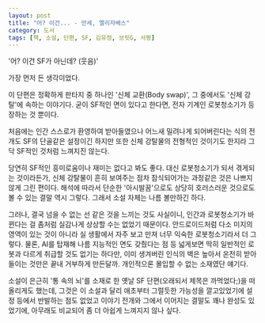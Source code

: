 ```yaml
---
layout: post
title: "어? 이건... - 만세, 엘리자베스"
category: 도서
tags: [책, 소설, 단편, SF, 김유정, 브릿G, 서평]
---
```


'어? 이건 SF가 아닌데? (웃음)'

가장 먼저 든 생각이었다.

이 단편은 정확하게 판타지 중 하나인 '신체 교환(Body swap)', 그 중에서도 '신체 강탈'에 속하는 이야기다.
굳이 SF적인 면이 있다고 한다면, 전자 기계인 로봇청소기가 등장하는 것 뿐이다.

처음에는 인간 스스로가 환영하여 받아들였으나 어느새 밀려나게 되어버린다는 식의 전개도
SF의 단골같은 설정이긴 하지만 또한 신체 강탈물의 전형적인 것이기도 한지라
그닥 SF적인 것처럼 느껴지진 않는다.

당연히 SF적인 흥미로움이나 재미는 없다고 봐도 좋다.
대신 로봇청소기가 되서 겪게되는 것이라든가,
신체 강탈물이 흔히 보여주는 점차 잠식되어가는 과정같은 것은 나쁘지 않게 그린 편이다.
해석에 따라서 단순한 '아시발꿈'으로도 상당히 호러스러운 것으로도 볼 수 있는 결말 역시 그렇다.
그래서 소설 자체는 나름 볼만하긴 하다.

그러나, 결국 넘을 수 없는 선 같은 것을 느끼는 것도 사실이니,
인간과 로봇청소기가 바뀐다는 걸 좀처럼 실감나게 상상할 수는 없었기 때문이다.
안드로이드처럼 다소 미지의 영역이 있는 것이 아니라
실 생활에서 자주 보고 만져 너무 익숙한 로봇청소기라서 더 그렇다.
물론, AI를 탑재해 나름 지능적인 면도 갖췄다는 점 등 넓게보면 딱히 일반적인 로봇과 다르게 취급할 것도 없기는 하다만,
이미 생겨버린 인식의 벽은 높아서 온전히 받아들이는 것만은 끝내 거부하게 만든달까.
개인적으론 몰입할 수 없는 소재였단 얘기다.

소설이 은근히 '통 속의 뇌'를 소재로 한 옛날 SF 단편(오래되서 제목은 까먹었다;)을 떠올리게도 했는데,
그것은 이 소설과 달리 애초부터 그럴듯한 가능성을 깔고있었기에 설정 등에서 반발하는 점도 없었고
이야기 전개와 그에서 이어지는 결말도 꽤나 완성도 있었기에,
아무래도 비교되어 좀 더 아쉽게 느껴지지 않나 싶다.
